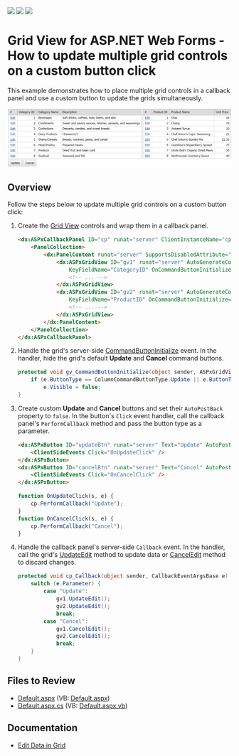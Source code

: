 <!-- default badges list -->
![](https://img.shields.io/endpoint?url=https://codecentral.devexpress.com/api/v1/VersionRange/128543303/13.2.5%2B)
[![](https://img.shields.io/badge/Open_in_DevExpress_Support_Center-FF7200?style=flat-square&logo=DevExpress&logoColor=white)](https://supportcenter.devexpress.com/ticket/details/E4992)
[![](https://img.shields.io/badge/📖_How_to_use_DevExpress_Examples-e9f6fc?style=flat-square)](https://docs.devexpress.com/GeneralInformation/403183)
<!-- default badges end -->
# Grid View for ASP.NET Web Forms - How to update multiple grid controls on a custom button click

This example demonstrates how to place multiple grid controls in a callback panel and use a custom button to update the grids simultaneously.

![Update Multiple Grids](updateMultipleGrids.png)

## Overview

Follow the steps below to update multiple grid controls on a custom button click:

1. Create the [Grid View](https://docs.devexpress.com/AspNet/DevExpress.Web.ASPxGridView) controls and wrap them in a callback panel.

    ```aspx
    <dx:ASPxCallbackPanel ID="cp" runat="server" ClientInstanceName="cp" OnCallback="cp_Callback">
        <PanelCollection>
            <dx:PanelContent runat="server" SupportsDisabledAttribute="True">
                <dx:ASPxGridView ID="gv1" runat="server" AutoGenerateColumns="False" DataSourceID="ads1"
                    KeyFieldName="CategoryID" OnCommandButtonInitialize="gv_CommandButtonInitialize">
                    <!-- ... -->
                </dx:ASPxGridView>
                <dx:ASPxGridView ID="gv2" runat="server" AutoGenerateColumns="False" DataSourceID="ads2"
                    KeyFieldName="ProductID" OnCommandButtonInitialize="gv_CommandButtonInitialize">
                    <!-- ... -->
                </dx:ASPxGridView>
            </dx:PanelContent>
        </PanelCollection>
    </dx:ASPxCallbackPanel>
    ```

2. Handle the grid's server-side [CommandButtonInitialize](https://docs.devexpress.com/AspNet/DevExpress.Web.ASPxGridView.CommandButtonInitialize) event. In the handler, hide the grid's default **Update** and **Cancel** command buttons.

    ```csharp
    protected void gv_CommandButtonInitialize(object sender, ASPxGridViewCommandButtonEventArgs e) {
        if (e.ButtonType == ColumnCommandButtonType.Update || e.ButtonType == ColumnCommandButtonType.Cancel)
            e.Visible = false;
    }
    ```

3. Create custom **Update** and **Cancel** buttons and set their `AutoPostBack` property to `false`. In the button's `Click` event handler, call the callback panel's `PerformCallback` method and pass the button type as a parameter.

    ```aspx
    <dx:ASPxButton ID="updateBtn" runat="server" Text="Update" AutoPostBack="false">
        <ClientSideEvents Click="OnUpdateClick" />
    </dx:ASPxButton>
    <dx:ASPxButton ID="cancelBtn" runat="server" Text="Cancel" AutoPostBack="false">
        <ClientSideEvents Click="OnCancelClick" />
    </dx:ASPxButton>
    ```

    ```js
    function OnUpdateClick(s, e) {
        cp.PerformCallback("Update");
    }
    function OnCancelClick(s, e) {
        cp.PerformCallback("Cancel");
    }
    ```

4. Handle the callback panel's server-side `Callback` event. In the handler, call the grid's [UpdateEdit](https://docs.devexpress.com/AspNet/DevExpress.Web.ASPxGridView.UpdateEdit) method to update data or [CancelEdit](https://docs.devexpress.com/AspNet/DevExpress.Web.ASPxGridView.CancelEdit) method to discard changes.

    ```csharp
    protected void cp_Callback(object sender, CallbackEventArgsBase e) {
        switch (e.Parameter) {
            case "Update":
                gv1.UpdateEdit();
                gv2.UpdateEdit();
                break;
            case "Cancel":
                gv1.CancelEdit();
                gv2.CancelEdit();
                break;
        }
    }
    ```

## Files to Review

* [Default.aspx](./CS/WebSite/Default.aspx) (VB: [Default.aspx](./VB/WebSite/Default.aspx))
* [Default.aspx.cs](./CS/WebSite/Default.aspx.cs) (VB: [Default.aspx.vb](./VB/WebSite/Default.aspx.vb))

## Documentation

* [Edit Data in Grid](https://docs.devexpress.com/AspNet/3712/components/grid-view/concepts/edit-data)
